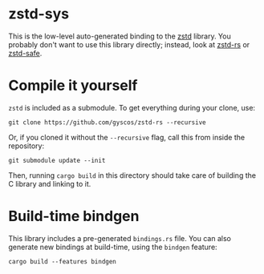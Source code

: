 # zstd-sys

This is the low-level auto-generated binding to the [zstd] library.
You probably don't want to use this library directly; instead, look at [zstd-rs] or [zstd-safe].

# Compile it yourself

`zstd` is included as a submodule. To get everything during your clone, use:

```
git clone https://github.com/gyscos/zstd-rs --recursive
```

Or, if you cloned it without the `--recursive` flag,
call this from inside the repository:

```
git submodule update --init
```

Then, running `cargo build` in this directory should
take care of building the C library and linking to it.

# Build-time bindgen

This library includes a pre-generated `bindings.rs` file.
You can also generate new bindings at build-time, using the `bindgen` feature:

```
cargo build --features bindgen
```

[zstd]: https://github.com/facebook/zstd
[zstd-rs]: https://github.com/gyscos/zstd-rs
[zstd-safe]: https://github.com/gyscos/zstd-rs/tree/main/zstd-safe
